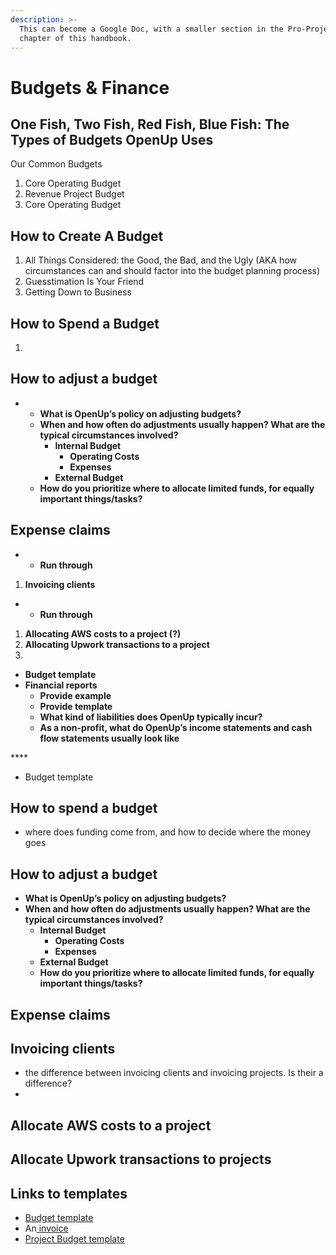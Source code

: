 ```yaml
---
description: >-
  This can become a Google Doc, with a smaller section in the Pro-Project
  chapter of this handbook.
---
```


# Budgets & Finance

## One Fish, Two Fish, Red Fish, Blue Fish: The Types of Budgets OpenUp Uses

Our Common Budgets

1. Core Operating Budget
2. Revenue Project Budget
3. Core Operating Budget



## **How to Create A Budget**

1. All Things Considered: the Good, the Bad, and the Ugly \(AKA how circumstances can and should factor into the budget planning process\)
2. Guesstimation Is Your Friend
3. Getting Down to Business

## **How to Spend a Budget**

1. 
## **How to adjust a budget**

* * **What is OpenUp’s policy on adjusting budgets?**
  * **When and how often do adjustments usually happen? What are the typical circumstances involved?**
    * **Internal Budget**
      * **Operating Costs**
      * **Expenses**
    * **External Budget**
  * **How do you prioritize where to allocate limited funds, for equally important things/tasks?**

## **Expense claims**

* * **Run through**

1. **Invoicing clients**

* * **Run through**

1. **Allocating AWS costs to a project \(?\)**
2. **Allocating Upwork transactions to a project**
3. 
* **Budget template**
* **Financial reports**
  * **Provide example**
  * **Provide template**
  * **What kind of liabilities does OpenUp typically incur?**
  * **As a non-profit, what do OpenUp’s income statements and cash flow statements usually look like** 

\*\*\*\*

* Budget template

## How to spend a budget

* where does funding come from, and how to decide where the money goes 

## How to adjust a budget

* **What is OpenUp’s policy on adjusting budgets?**
* **When and how often do adjustments usually happen? What are the typical circumstances involved?**
  * **Internal Budget**
    * **Operating Costs**
    * **Expenses**
  * **External Budget**
  * **How do you prioritize where to allocate limited funds, for equally important things/tasks?**

## Expense claims

## Invoicing clients

* the difference between invoicing clients and invoicing projects. Is their a difference?
* 
## Allocate AWS costs to a project

## Allocate Upwork transactions to projects

## Links to templates

* [Budget template](https://docs.google.com/spreadsheets/d/1mnkaWTnviVv-5ZrqplAD2w75Ou3xbOk0MwPb6C3UBFs/edit#gid=0)
* An[ invoice](https://docs.google.com/document/d/1B_3Xogib_sK6B9f7cSLpEpIlDEbZTBHx00h2g73LLyE/edit?usp=sharing)
* [Project Budget template](https://docs.google.com/spreadsheets/d/1MKtXfwWbfPoDpFU2ahAfIHanJ800kILrLJMkT3O2Pxo/edit?usp=sharing)

